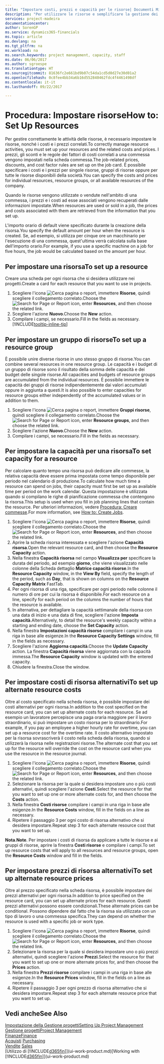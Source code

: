 ```yaml
---
title: "Impostare costi, prezzi e capacità per le risorse| Documenti Microsoft"
description: "Per utilizzare le risorse e semplificare la gestione dei progetti, specificare i costi e i prezzi per le singole risorse o i gruppi di risorse e impostare la capacità della risorsa."
services: project-madeira
documentationcenter: 
author: SorenGP
ms.service: dynamics365-financials
ms.topic: article
ms.devlang: na
ms.tgt_pltfrm: na
ms.workload: na
ms.search.keywords: project management, capacity, staff
ms.date: 06/06/2017
ms.author: sgroespe
ms.translationtype: HT
ms.sourcegitcommit: 81636fc2e661bd9b07c54da1cd5d0d27e30d01a2
ms.openlocfilehash: 0c8fee4bb34a6b16d552840462fdc4f4461498df
ms.contentlocale: it-it
ms.lasthandoff: 09/22/2017

---
```

# <a name="how-to-set-up-resources"></a><span data-ttu-id="f8990-103">Procedura: Impostare risorse</span><span class="sxs-lookup"><span data-stu-id="f8990-103">How to: Set Up Resources</span></span>
<span data-ttu-id="f8990-104">Per gestire correttamente le attività delle risorse, è necessario impostare le risorse, nonché i costi e i prezzi correlati.</span><span class="sxs-lookup"><span data-stu-id="f8990-104">To correctly manage resource activities, you must set up your resources and the related costs and prices.</span></span> <span data-ttu-id="f8990-105">I prezzi, gli sconti e le regole dei fattori di costi correlati a una commessa vengono impostati nella scheda commessa.</span><span class="sxs-lookup"><span data-stu-id="f8990-105">The job-related prices, discounts, and cost factor rules are set up on the job card.</span></span> <span data-ttu-id="f8990-106">È possibile specificare i costi e i prezzi per singole risorse, gruppi di risorse oppure per tutte le risorse disponibili della società.</span><span class="sxs-lookup"><span data-stu-id="f8990-106">You can specify the costs and prices for individual resources, resource groups, or all available resources of the company.</span></span>

<span data-ttu-id="f8990-107">Quando le risorse vengono utilizzate o vendute nell'ambito di una commessa, i prezzi e i costi ad esse associati vengono recuperati dalle informazioni impostate.</span><span class="sxs-lookup"><span data-stu-id="f8990-107">When resources are used or sold in a job, the prices and costs associated with them are retrieved from the information that you set up.</span></span>

<span data-ttu-id="f8990-108">L'importo orario di default viene specificato durante la creazione della risorsa.</span><span class="sxs-lookup"><span data-stu-id="f8990-108">You specify the default amount per hour when the resource is created.</span></span> <span data-ttu-id="f8990-109">Se, ad esempio, si utilizza per cinque ore un macchinario per l'esecuzione di una commessa, quest'ultima verrà calcolata sulla base dell'importo orario.</span><span class="sxs-lookup"><span data-stu-id="f8990-109">For example, if you use a specific machine on a job for five hours, the job would be calculated based on the amount per hour.</span></span>

## <a name="to-set-up-a-resource"></a><span data-ttu-id="f8990-110">Per impostare una risorsa</span><span class="sxs-lookup"><span data-stu-id="f8990-110">To set up a resource</span></span>
<span data-ttu-id="f8990-111">Creare una scheda per ogni risorsa che si desidera utilizzare nei progetti.</span><span class="sxs-lookup"><span data-stu-id="f8990-111">Create a card for each resource that you want to use in projects.</span></span>

1. <span data-ttu-id="f8990-112">Scegliere l'icona ![Cerca pagina o report](media/ui-search/search_small.png "icona Cerca pagina o report"), immettere **Risorse**, quindi scegliere il collegamento correlato.</span><span class="sxs-lookup"><span data-stu-id="f8990-112">Choose the ![Search for Page or Report](media/ui-search/search_small.png "Search for Page or Report icon") icon, enter **Resources**, and then choose the related link.</span></span>
2. <span data-ttu-id="f8990-113">Scegliere l'azione **Nuovo**.</span><span class="sxs-lookup"><span data-stu-id="f8990-113">Choose the **New** action.</span></span>
3. <span data-ttu-id="f8990-114">Compilare i campi, se necessario.</span><span class="sxs-lookup"><span data-stu-id="f8990-114">Fill in the fields as necessary.</span></span> [!INCLUDE[tooltip-inline-tip](includes/tooltip-inline-tip_md.md)]  

## <a name="to-set-up-a-resource-group"></a><span data-ttu-id="f8990-115">Per impostare un gruppo di risorse</span><span class="sxs-lookup"><span data-stu-id="f8990-115">To set up a resource group</span></span>
<span data-ttu-id="f8990-116">È possibile unire diverse risorse in uno stesso gruppo di risorse.</span><span class="sxs-lookup"><span data-stu-id="f8990-116">You can combine several resources in one resource group.</span></span> <span data-ttu-id="f8990-117">Le capacità e i budget di un gruppo di risorse sono il risultato della somma delle capacità e dei budget delle singole risorse.</span><span class="sxs-lookup"><span data-stu-id="f8990-117">All capacities and budgets of resource groups are accumulated from the individual resources.</span></span> <span data-ttu-id="f8990-118">È possibile immettere le capacità dei gruppi di risorse indipendentemente dai valori accumulati oppure in aggiunta a questi.</span><span class="sxs-lookup"><span data-stu-id="f8990-118">It is also possible to enter capacities for resource groups either independently of the accumulated values or in addition to them.</span></span>

1. <span data-ttu-id="f8990-119">Scegliere l'icona ![Cerca pagina o report](media/ui-search/search_small.png "icona Cerca pagina o report"), immettere **Gruppi risorse**, quindi scegliere il collegamento correlato.</span><span class="sxs-lookup"><span data-stu-id="f8990-119">Choose the ![Search for Page or Report](media/ui-search/search_small.png "Search for Page or Report icon") icon, enter **Resource groups**, and then choose the related link.</span></span>
2. <span data-ttu-id="f8990-120">Scegliere l'azione **Nuovo**.</span><span class="sxs-lookup"><span data-stu-id="f8990-120">Choose the **New** action.</span></span>
3. <span data-ttu-id="f8990-121">Compilare i campi, se necessario.</span><span class="sxs-lookup"><span data-stu-id="f8990-121">Fill in the fields as necessary.</span></span>

## <a name="to-set-capacity-for-a-resource"></a><span data-ttu-id="f8990-122">Per impostare la capacità per una risorsa</span><span class="sxs-lookup"><span data-stu-id="f8990-122">To set capacity for a resource</span></span>
<span data-ttu-id="f8990-123">Per calcolare quanto tempo una risorsa può dedicare alle commesse, la relativa capacità deve essere prima impostata come tempo disponibile per periodo nel calendario di produzione.</span><span class="sxs-lookup"><span data-stu-id="f8990-123">To calculate how much time a resource can spend on jobs, their capacity must first be set up as available time per period on the work calendar.</span></span> <span data-ttu-id="f8990-124">Questa impostazione è utilizzata quando si compilano le righe di pianificazione commessa che contengono la risorsa.</span><span class="sxs-lookup"><span data-stu-id="f8990-124">This setup is used when you fill in job planning lines that contain the resource.</span></span> <span data-ttu-id="f8990-125">Per ulteriori informazioni, vedere [Procedura: Creare commesse](projects-how-create-jobs.md).</span><span class="sxs-lookup"><span data-stu-id="f8990-125">For more information, see [How to: Create Jobs](projects-how-create-jobs.md).</span></span>

1. <span data-ttu-id="f8990-126">Scegliere l'icona ![Cerca pagina o report](media/ui-search/search_small.png "icona Cerca pagina o report"), immettere **Risorse**, quindi scegliere il collegamento correlato.</span><span class="sxs-lookup"><span data-stu-id="f8990-126">Choose the ![Search for Page or Report](media/ui-search/search_small.png "Search for Page or Report icon") icon, enter **Resources**, and then choose the related link.</span></span>
2. <span data-ttu-id="f8990-127">Aprire la scheda risorsa interessata e scegliere l'azione **Capacità risorsa**.</span><span class="sxs-lookup"><span data-stu-id="f8990-127">Open the relevant resource card, and then choose the **Resource Capacity** action.</span></span>
3. <span data-ttu-id="f8990-128">Nella finestra **Capacità risorsa** nel campo **Visualizza per** specificare la durata del periodo, ad esempio **giorno**, che viene visualizzato nelle colonne della Scheda dettaglio **Matrice capacità risorse**.</span><span class="sxs-lookup"><span data-stu-id="f8990-128">In the **Resource Capacity** window, in the **View By** field, specify the length of the period, such as **Day**, that is shown on columns on the **Resource Capacity Matrix** FastTab.</span></span>
4. <span data-ttu-id="f8990-129">Per ogni risorsa di una riga, specificare per ogni periodo nelle colonne il numero di ore per cui la risorsa è disponibile.</span><span class="sxs-lookup"><span data-stu-id="f8990-129">For each resource on a line, specify for each period on the columns the number of hours that the resource is available.</span></span>
5. <span data-ttu-id="f8990-130">In alternativa, per dettagliare la capacità settimanale della risorsa con una data di inizio e una data di fine, scegliere l'azione **Imposta capacità**.</span><span class="sxs-lookup"><span data-stu-id="f8990-130">Alternatively, to detail the resource's weekly capacity within a starting and ending date, choose the **Set Capacity** action.</span></span>
6. <span data-ttu-id="f8990-131">Nella finestra **Impostazioni capacità risorse** compilare i campi in una riga in base alle esigenze.</span><span class="sxs-lookup"><span data-stu-id="f8990-131">In the **Resource Capacity Settings** window, fill in the fields as necessary.</span></span>
7. <span data-ttu-id="f8990-132">Scegliere l'azione **Aggiorna capacità**.</span><span class="sxs-lookup"><span data-stu-id="f8990-132">Choose the **Update Capacity** action.</span></span> <span data-ttu-id="f8990-133">La finestra **Capacità risorsa** viene aggiornata con la capacità immessa.</span><span class="sxs-lookup"><span data-stu-id="f8990-133">The **Resource Capacity** window is updated with the entered capacity.</span></span>
8. <span data-ttu-id="f8990-134">Chiudere la finestra.</span><span class="sxs-lookup"><span data-stu-id="f8990-134">Close the window.</span></span>

## <a name="to-set-up-alternate-resource-costs"></a><span data-ttu-id="f8990-135">Per impostare costi di risorsa alternativi</span><span class="sxs-lookup"><span data-stu-id="f8990-135">To set up alternate resource costs</span></span>
<span data-ttu-id="f8990-136">Oltre al costo specificato nella scheda risorsa, è possibile impostare dei costi alternativi per ogni risorsa.</span><span class="sxs-lookup"><span data-stu-id="f8990-136">In addition to the cost specified on the resource card, you can set up alternate costs for each resource.</span></span> <span data-ttu-id="f8990-137">Se ad esempio un lavoratore percepisce una paga oraria maggiore per il lavoro straordinario, si può impostare un costo risorsa per lo straordinario.</span><span class="sxs-lookup"><span data-stu-id="f8990-137">For example, if you pay an employee a higher hourly rate for overtime, you can set up a resource cost for the overtime rate.</span></span> <span data-ttu-id="f8990-138">Il costo alternativo impostato per la risorsa sovrascriverà il costo nella scheda della risorsa, quando si utilizzerà la risorsa nelle registrazioni risorse.</span><span class="sxs-lookup"><span data-stu-id="f8990-138">The alternate cost that you set up for the resource will override the cost on the resource card when you use the resource in the resource journal.</span></span>

1. <span data-ttu-id="f8990-139">Scegliere l'icona ![Cerca pagina o report](media/ui-search/search_small.png "icona Cerca pagina o report"), immettere **Risorse**, quindi scegliere il collegamento correlato.</span><span class="sxs-lookup"><span data-stu-id="f8990-139">Choose the ![Search for Page or Report](media/ui-search/search_small.png "Search for Page or Report icon") icon, enter **Resources**, and then choose the related link.</span></span>  
2. <span data-ttu-id="f8990-140">Selezionare la risorsa per la quale si desidera impostare uno o più costi alternativi, quindi scegliere l'azione **Costi**.</span><span class="sxs-lookup"><span data-stu-id="f8990-140">Select the resource for that you want to set up one or more alternate costs for, and then choose the **Costs** action.</span></span>  
3. <span data-ttu-id="f8990-141">Nella finestra **Costi risorse** compilare i campi in una riga in base alle esigenze.</span><span class="sxs-lookup"><span data-stu-id="f8990-141">In the **Resource Costs** window, fill in the fields on a line as necessary.</span></span>  
4. <span data-ttu-id="f8990-142">Ripetere il passaggio 3 per ogni costo di risorsa alternativo che si desidera impostare.</span><span class="sxs-lookup"><span data-stu-id="f8990-142">Repeat step 3 for each alternate resource cost that you want to set up.</span></span>

<span data-ttu-id="f8990-143">**Nota**.</span><span class="sxs-lookup"><span data-stu-id="f8990-143">**Note**.</span></span> <span data-ttu-id="f8990-144">Per impostare i costi di risorsa da applicare a tutte le risorse e ai gruppi di risorse, aprire la finestra **Costi risorse** e compilare i campi.</span><span class="sxs-lookup"><span data-stu-id="f8990-144">To set up resource costs that will apply to all resources and resource groups, open the **Resource Costs** window and fill in the fields.</span></span>

## <a name="to-set-up-alternate-resource-prices"></a><span data-ttu-id="f8990-145">Per impostare prezzi di risorsa alternativi</span><span class="sxs-lookup"><span data-stu-id="f8990-145">To set up alternate resource prices</span></span>
<span data-ttu-id="f8990-146">Oltre al prezzo specificato nella scheda risorsa, è possibile impostare dei prezzi alternativi per ogni risorsa.</span><span class="sxs-lookup"><span data-stu-id="f8990-146">In addition to price specified on the resource card, you can set up alternate prices for each resource.</span></span> <span data-ttu-id="f8990-147">Questi prezzi alternativi possono essere condizionali.</span><span class="sxs-lookup"><span data-stu-id="f8990-147">These alternate prices can be conditional.</span></span> <span data-ttu-id="f8990-148">Possono dipendere dal fatto che la risorsa sia utilizzata con un tipo di lavoro o una commessa specifica.</span><span class="sxs-lookup"><span data-stu-id="f8990-148">They can depend on whether the resource is used with a specific job or work type.</span></span>

1. <span data-ttu-id="f8990-149">Scegliere l'icona ![Cerca pagina o report](media/ui-search/search_small.png "icona Cerca pagina o report"), immettere **Risorse**, quindi scegliere il collegamento correlato.</span><span class="sxs-lookup"><span data-stu-id="f8990-149">Choose the ![Search for Page or Report](media/ui-search/search_small.png "Search for Page or Report icon") icon, enter **Resources**, and then choose the related link.</span></span>
2. <span data-ttu-id="f8990-150">Selezionare la risorsa per la quale si desidera impostare uno o più prezzi alternativi, quindi scegliere l'azione **Prezzi**.</span><span class="sxs-lookup"><span data-stu-id="f8990-150">Select the resource for that you want to set up one or more alternate prices for, and then choose the **Prices** action.</span></span>
3. <span data-ttu-id="f8990-151">Nella finestra **Prezzi risorse** compilare i campi in una riga in base alle esigenze.</span><span class="sxs-lookup"><span data-stu-id="f8990-151">In the **Resource Prices** window, fill in the fields on a line as necessary.</span></span>
4. <span data-ttu-id="f8990-152">Ripetere il passaggio 3 per ogni prezzo di risorsa alternativo che si desidera impostare.</span><span class="sxs-lookup"><span data-stu-id="f8990-152">Repeat step 3 for each alternate resource price that you want to set up.</span></span>

## <a name="see-also"></a><span data-ttu-id="f8990-153">Vedi anche</span><span class="sxs-lookup"><span data-stu-id="f8990-153">See Also</span></span>
[<span data-ttu-id="f8990-154">Impostazione della Gestione progetti</span><span class="sxs-lookup"><span data-stu-id="f8990-154">Setting Up Project Management</span></span>](projects-setup-projects.md)  
[<span data-ttu-id="f8990-155">Gestione progetti</span><span class="sxs-lookup"><span data-stu-id="f8990-155">Project Management</span></span>](projects-manage-projects.md)  
[<span data-ttu-id="f8990-156">Finanze</span><span class="sxs-lookup"><span data-stu-id="f8990-156">Finance</span></span>](finance.md)  
<span data-ttu-id="f8990-157">[Acquisti](purchasing-manage-purchasing.md)       </span><span class="sxs-lookup"><span data-stu-id="f8990-157">[Purchasing](purchasing-manage-purchasing.md)       </span></span>  
<span data-ttu-id="f8990-158">[Vendite](sales-manage-sales.md)    </span><span class="sxs-lookup"><span data-stu-id="f8990-158">[Sales](sales-manage-sales.md)    </span></span>  
<span data-ttu-id="f8990-159">[Utilizzo di [!INCLUDE[d365fin](includes/d365fin_md.md)]](ui-work-product.md)</span><span class="sxs-lookup"><span data-stu-id="f8990-159">[Working with [!INCLUDE[d365fin](includes/d365fin_md.md)]](ui-work-product.md)</span></span>  

